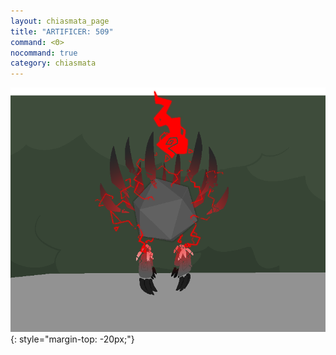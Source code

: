 ```yaml
---
layout: chiasmata_page
title: "ARTIFICER: 509"
command: <Θ>
nocommand: true
category: chiasmata
---
```


![509](/chiasmata/images/narrative/507.png){: style="margin-top: -20px;"}

